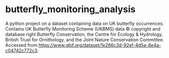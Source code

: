 # butterfly_monitoring_analysis

A python project on a dataset containing data on UK butterfly occurrences. Contains UK Butterfly Monitoring Scheme (UKBMS) data © copyright and database right Butterfly Conservation, the Centre for Ecology & Hydrology, British Trust for Ornithology, and the Joint Nature Conservation Committee. Accessed from https://www.gbif.org/dataset/1e266c3d-92ef-4d5a-8e4a-c04742c772c3.
